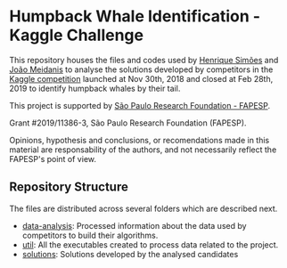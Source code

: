 # Humpback Whale Identification - Kaggle Challenge

This repository houses the files and codes used by [Henrique Simões][1] and [João Meidanis][2] to analyse the solutions developed by competitors in the [Kaggle competition][5] launched at Nov 30th, 2018 and closed at Feb 28th, 2019 to identify humpback whales by their tail.

This project is supported by [São Paulo Research Foundation - FAPESP][6].

Grant #2019/11386-3, São Paulo Research Foundation (FAPESP).

Opinions, hypothesis and conclusions, or recomendations made in this material are responsability of the authors, and not necessarily reflect the FAPESP's point of view.

## Repository Structure

The files are distributed across several folders which are described next.

- [data-analysis][10]: Processed information about the data used by competitors to build their algorithms.
- [util][12]: All the executables created to process data related to the project.
- [solutions][13]: Solutions developed by the analysed candidates


[1]: http://lattes.cnpq.br/2364440352119569
[2]: http://lattes.cnpq.br/1313385414995585

[5]: https://www.kaggle.com/c/humpback-whale-identification
[6]: http://fapesp.br

[10]: ./data-analysis
[12]: ./util
[13]: ./solutions
